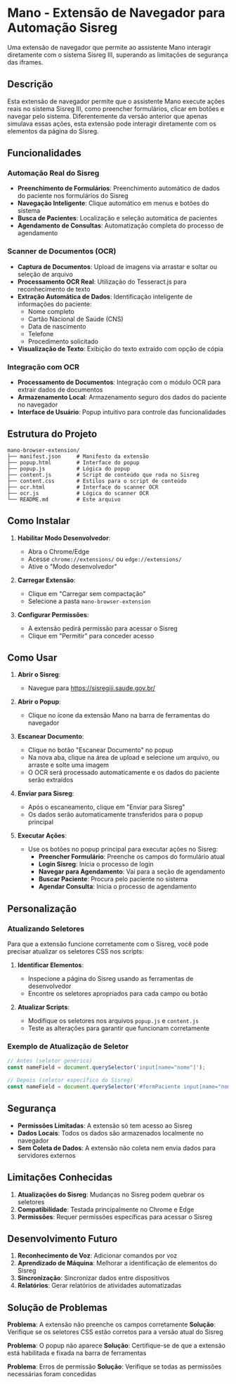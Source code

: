 # Mano - Extensão de Navegador para Automação Sisreg

Uma extensão de navegador que permite ao assistente Mano interagir diretamente com o sistema Sisreg III, superando as limitações de segurança das iframes.

## Descrição

Esta extensão de navegador permite que o assistente Mano execute ações reais no sistema Sisreg III, como preencher formulários, clicar em botões e navegar pelo sistema. Diferentemente da versão anterior que apenas simulava essas ações, esta extensão pode interagir diretamente com os elementos da página do Sisreg.

## Funcionalidades

### Automação Real do Sisreg
- **Preenchimento de Formulários**: Preenchimento automático de dados do paciente nos formulários do Sisreg
- **Navegação Inteligente**: Clique automático em menus e botões do sistema
- **Busca de Pacientes**: Localização e seleção automática de pacientes
- **Agendamento de Consultas**: Automatização completa do processo de agendamento

### Scanner de Documentos (OCR)
- **Captura de Documentos**: Upload de imagens via arrastar e soltar ou seleção de arquivo
- **Processamento OCR Real**: Utilização do Tesseract.js para reconhecimento de texto
- **Extração Automática de Dados**: Identificação inteligente de informações do paciente:
  - Nome completo
  - Cartão Nacional de Saúde (CNS)
  - Data de nascimento
  - Telefone
  - Procedimento solicitado
- **Visualização de Texto**: Exibição do texto extraído com opção de cópia

### Integração com OCR
- **Processamento de Documentos**: Integração com o módulo OCR para extrair dados de documentos
- **Armazenamento Local**: Armazenamento seguro dos dados do paciente no navegador
- **Interface de Usuário**: Popup intuitivo para controle das funcionalidades

## Estrutura do Projeto

```
mano-browser-extension/
├── manifest.json     # Manifesto da extensão
├── popup.html        # Interface do popup
├── popup.js          # Lógica do popup
├── content.js        # Script de conteúdo que roda no Sisreg
├── content.css       # Estilos para o script de conteúdo
├── ocr.html          # Interface do scanner OCR
├── ocr.js            # Lógica do scanner OCR
└── README.md         # Este arquivo
```

## Como Instalar

1. **Habilitar Modo Desenvolvedor**:
   - Abra o Chrome/Edge
   - Acesse `chrome://extensions/` ou `edge://extensions/`
   - Ative o "Modo desenvolvedor"

2. **Carregar Extensão**:
   - Clique em "Carregar sem compactação"
   - Selecione a pasta `mano-browser-extension`

3. **Configurar Permissões**:
   - A extensão pedirá permissão para acessar o Sisreg
   - Clique em "Permitir" para conceder acesso

## Como Usar

1. **Abrir o Sisreg**:
   - Navegue para https://sisregiii.saude.gov.br/

2. **Abrir o Popup**:
   - Clique no ícone da extensão Mano na barra de ferramentas do navegador

3. **Escanear Documento**:
   - Clique no botão "Escanear Documento" no popup
   - Na nova aba, clique na área de upload e selecione um arquivo, ou arraste e solte uma imagem
   - O OCR será processado automaticamente e os dados do paciente serão extraídos

4. **Enviar para Sisreg**:
   - Após o escaneamento, clique em "Enviar para Sisreg"
   - Os dados serão automaticamente transferidos para o popup principal

5. **Executar Ações**:
   - Use os botões no popup principal para executar ações no Sisreg:
     - **Preencher Formulário**: Preenche os campos do formulário atual
     - **Login Sisreg**: Inicia o processo de login
     - **Navegar para Agendamento**: Vai para a seção de agendamento
     - **Buscar Paciente**: Procura pelo paciente no sistema
     - **Agendar Consulta**: Inicia o processo de agendamento

## Personalização

### Atualizando Seletores

Para que a extensão funcione corretamente com o Sisreg, você pode precisar atualizar os seletores CSS nos scripts:

1. **Identificar Elementos**:
   - Inspecione a página do Sisreg usando as ferramentas de desenvolvedor
   - Encontre os seletores apropriados para cada campo ou botão

2. **Atualizar Scripts**:
   - Modifique os seletores nos arquivos `popup.js` e `content.js`
   - Teste as alterações para garantir que funcionam corretamente

### Exemplo de Atualização de Seletor

```javascript
// Antes (seletor genérico)
const nameField = document.querySelector('input[name="nome"]');

// Depois (seletor específico do Sisreg)
const nameField = document.querySelector('#formPaciente input[name="nomePaciente"]');
```

## Segurança

- **Permissões Limitadas**: A extensão só tem acesso ao Sisreg
- **Dados Locais**: Todos os dados são armazenados localmente no navegador
- **Sem Coleta de Dados**: A extensão não coleta nem envia dados para servidores externos

## Limitações Conhecidas

1. **Atualizações do Sisreg**: Mudanças no Sisreg podem quebrar os seletores
2. **Compatibilidade**: Testada principalmente no Chrome e Edge
3. **Permissões**: Requer permissões específicas para acessar o Sisreg

## Desenvolvimento Futuro

1. **Reconhecimento de Voz**: Adicionar comandos por voz
2. **Aprendizado de Máquina**: Melhorar a identificação de elementos do Sisreg
3. **Sincronização**: Sincronizar dados entre dispositivos
4. **Relatórios**: Gerar relatórios de atividades automatizadas

## Solução de Problemas

**Problema**: A extensão não preenche os campos corretamente
**Solução**: Verifique se os seletores CSS estão corretos para a versão atual do Sisreg

**Problema**: O popup não aparece
**Solução**: Certifique-se de que a extensão está habilitada e fixada na barra de ferramentas

**Problema**: Erros de permissão
**Solução**: Verifique se todas as permissões necessárias foram concedidas